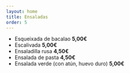 ```yaml
---
layout: home
title: Ensaladas
order: 5
---
```


- Esqueixada de bacalao **5,00€**
- Escalivada **5,00€**
- Ensaladilla rusa **4,50€**
- Ensalada de pasta **4,50€**
- Ensalada verde (con atún, huevo duro) **5,00€**
